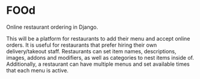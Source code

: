 # FOOd

Online restaurant ordering in Django.

This will be a platform for restaurants to add their menu and accept online orders.
It is useful for restaurants that prefer hiring their own delivery/takeout staff. Restaurants can set item names, descriptions, images, addons and modifiers, as well as categories to nest items inside of. Additionally, a restaurant can have multiple menus and set available times that each menu is active.